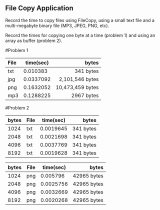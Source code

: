 ## File Copy Application

Record the time to copy files using FileCopy, using a small text file and a multi-megabyte binary file (MP3, JPEG, PNG, etc).

Record the times for copying one byte at a time (problem 1) and using an array as buffer (problem 2).

#Problem 1 

| File | time(sec) |    bytes         |
:------|-----------|------------------:
| txt  | 0.010383  | 341 bytes        |
| jpg  | 0.0337092 | 2,101,546 bytes  |
| png  | 0.1632052 | 10,473,459 bytes |
| mp3  | 0.1288225 | 2967 bytes       |

#Problem 2

|    bytes    | File | time(sec) |    bytes    |
:-------------|------|-----------|-------------:
|    1024     | txt  | 0.0019645 |  341 bytes  |
|    2048     | txt  | 0.0021698 |  341 bytes  |
|    4096     | txt  | 0.0037769 |  341 bytes  |
|    8192     | txt  | 0.0019628 |  341 bytes  |

|    bytes    | File | time(sec) |    bytes    |
:-------------|------|-----------|-------------:
|    1024     | png  | 0.005796  | 42965 bytes |
|    2048     | png  | 0.0025756 | 42965 bytes |
|    4096     | png  | 0.0032669 | 42965 bytes |
|    8192     | png  | 0.0020268 | 42965 bytes |
